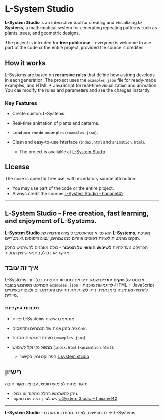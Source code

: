 # L-System Studio


**L-System Studio** is an interactive tool for creating and visualizing **L-Systems**, a mathematical system for generating repeating patterns such as plants, trees, and geometric designs.  

The project is intended for **free public use** – everyone is welcome to use part of the code or the entire project, provided the source is credited.

## How it works
L-Systems are based on **recursive rules** that define how a string develops in each generation. The project uses the `examples.json` file for ready-made examples, and HTML + JavaScript for real-time visualization and animation. You can modify the rules and parameters and see the changes instantly.

### Key Features
- Create custom L-Systems.
- Real-time animation of plants and patterns.
- Load pre-made examples (`examples.json`).
- Clean and easy-to-use interface (`index.html` and `animation.html`).

   * The project is available at [L-System Studio](https://hananel42.github.io/L-system-studio/)

## License

The code is open for free use, with mandatory source attribution:

* You may use part of the code or the entire project.
* Always credit the source: [L-System Studio – hananel42](https://github.com/hananel42/L-system-studio)

---

**L-System Studio** – Free creation, fast learning, and enjoyment of L-Systems.
---


**L-System Studio** הוא כלי אינטראקטיבי ליצירה והדמיה של **L-Systems**, מערכת חוקים מתמטית ליצירת דפוסים חוזרים כמו צמחים, עצים ודפוסים גאומטריים.  

הפרויקט נועד להיות **לשימוש חופשי של הציבור** – כולם מוזמנים להשתמש בחלק מהקוד או בכולו, בתנאי שיצוין המקור.

## איך זה עובד
L-Systems מבוסס על **חוקים חוזרים** שמגדירים איך מחרוזת תתפתח בכל דור. הפרויקט משתמש בקובץ `examples.json` לדוגמאות מוכנות, ו-HTML + JavaScript להדמיה ואנימציה בזמן אמת. ניתן לשנות את החוקים והפרמטרים ולצפות בשינויים מיידית.

### תכונות עיקריות
- יצירת L-Systems מותאמים אישית.
- אנימציה בזמן אמת של הצמחים והדפוסים.
- טעינת דוגמאות מוכנות (`examples.json`).
- ממשק נקי וקל לשימוש (`index.html` ו-`animation.html`).

   * הפרויקט זמין בקישור [L system studio](https://hananel42.github.io/L-system-studio/)

## רישיון

הקוד פתוח לשימוש חופשי, עם ציון מקור חובה:

* ניתן להשתמש בחלק מהקוד או בכולו.
* יש לציין תמיד את המקור: [L-System Studio – hananel42](https://github.com/hananel42/L-system-studio)

---

**L-System Studio** – יצירה חופשית, למידה מהירה, והנאה מ-L-Systems.
